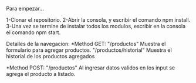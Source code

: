  Para empezar...

1-Clonar el repositorio.
2-Abrir la consola, y escribir el comando npm install.
3-Una vez se termine de instalar todos los modulos, escribir en la consola el comando npm start.

Detalles de la navegacion:
*Method GET:
"/productos" Muestra el formulario para agregar productos.
"/productos/historial" Muestra el historial de los productos agregados

*Method POST:
"/productos" Al ingresar datos validos en los input se agrega el producto a listado.
